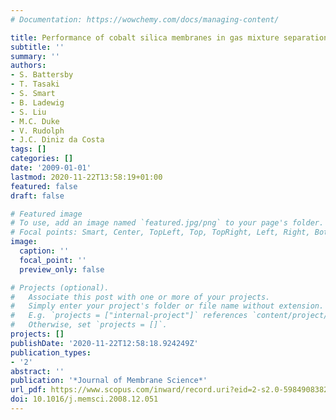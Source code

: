 ```yaml
---
# Documentation: https://wowchemy.com/docs/managing-content/

title: Performance of cobalt silica membranes in gas mixture separation
subtitle: ''
summary: ''
authors:
- S. Battersby
- T. Tasaki
- S. Smart
- B. Ladewig
- S. Liu
- M.C. Duke
- V. Rudolph
- J.C. Diniz da Costa
tags: []
categories: []
date: '2009-01-01'
lastmod: 2020-11-22T13:58:19+01:00
featured: false
draft: false

# Featured image
# To use, add an image named `featured.jpg/png` to your page's folder.
# Focal points: Smart, Center, TopLeft, Top, TopRight, Left, Right, BottomLeft, Bottom, BottomRight.
image:
  caption: ''
  focal_point: ''
  preview_only: false

# Projects (optional).
#   Associate this post with one or more of your projects.
#   Simply enter your project's folder or file name without extension.
#   E.g. `projects = ["internal-project"]` references `content/project/deep-learning/index.md`.
#   Otherwise, set `projects = []`.
projects: []
publishDate: '2020-11-22T12:58:18.924249Z'
publication_types:
- '2'
abstract: ''
publication: '*Journal of Membrane Science*'
url_pdf: https://www.scopus.com/inward/record.uri?eid=2-s2.0-59849083828&doi=10.1016%2fj.memsci.2008.12.051&partnerID=40&md5=f3de30bc5e3c264df5b801e48e2a05a8
doi: 10.1016/j.memsci.2008.12.051
---
```

